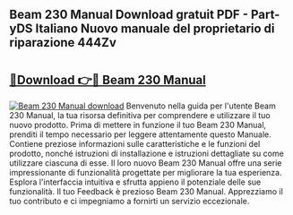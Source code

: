 ## Beam 230 Manual Download gratuit PDF - Part-yDS Italiano Nuovo manuale del proprietario di riparazione 444Zv

# <h2><a href="http://dfdrs36.blite.top/?on=Beam+230+Manual">🔗Download 👉🔴 Beam 230 Manual</a></h2>

[![Beam 230 Manual download](https://i.imgur.com/lujVjoI.png)](http://dfdrs36.blite.top/?on=Beam+230+Manual)
Benvenuto nella guida per l'utente Beam 230 Manual, la tua risorsa definitiva per comprendere e utilizzare il tuo nuovo prodotto. Prima di mettere in funzione il tuo Beam 230 Manual, prenditi il tempo necessario per leggere attentamente questo Manuale. Contiene preziose informazioni sulle caratteristiche e le funzioni del prodotto, nonché istruzioni di installazione e istruzioni dettagliate su come utilizzare ciascuna di esse. Il loro nuovo Beam 230 Manual offre una serie impressionante di funzionalità progettate per migliorare la tua esperienza. Esplora l'interfaccia intuitiva e sfrutta appieno il potenziale delle sue funzionalità. Il tuo Feedback è prezioso Beam 230 Manual. Apprezziamo il tuo contributo e ci impegniamo a fornirti un servizio eccezionale.
